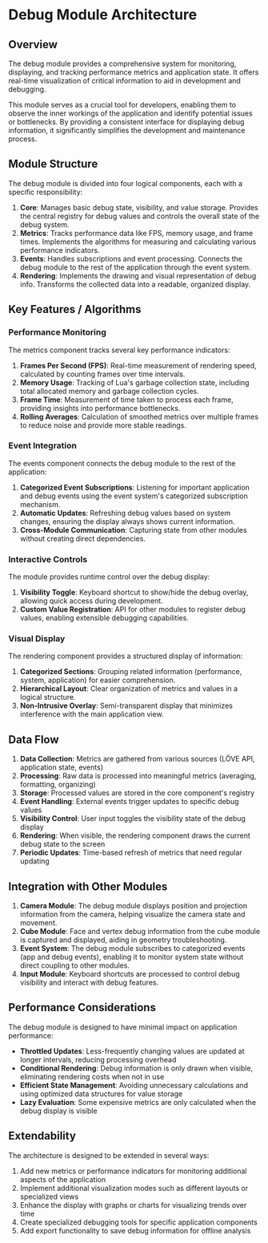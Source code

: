 # Debug Module Architecture

## Overview

The debug module provides a comprehensive system for monitoring, displaying, and tracking performance metrics and application state. It offers real-time visualization of critical information to aid in development and debugging.

This module serves as a crucial tool for developers, enabling them to observe the inner workings of the application and identify potential issues or bottlenecks. By providing a consistent interface for displaying debug information, it significantly simplifies the development and maintenance process.

## Module Structure

The debug module is divided into four logical components, each with a specific responsibility:

1. **Core**: Manages basic debug state, visibility, and value storage. Provides the central registry for debug values and controls the overall state of the debug system.
2. **Metrics**: Tracks performance data like FPS, memory usage, and frame times. Implements the algorithms for measuring and calculating various performance indicators.
3. **Events**: Handles subscriptions and event processing. Connects the debug module to the rest of the application through the event system.
4. **Rendering**: Implements the drawing and visual representation of debug info. Transforms the collected data into a readable, organized display.

## Key Features / Algorithms

### Performance Monitoring
The metrics component tracks several key performance indicators:

1. **Frames Per Second (FPS)**: Real-time measurement of rendering speed, calculated by counting frames over time intervals.
2. **Memory Usage**: Tracking of Lua's garbage collection state, including total allocated memory and garbage collection cycles.
3. **Frame Time**: Measurement of time taken to process each frame, providing insights into performance bottlenecks.
4. **Rolling Averages**: Calculation of smoothed metrics over multiple frames to reduce noise and provide more stable readings.

### Event Integration
The events component connects the debug module to the rest of the application:

1. **Categorized Event Subscriptions**: Listening for important application and debug events using the event system's categorized subscription mechanism.
2. **Automatic Updates**: Refreshing debug values based on system changes, ensuring the display always shows current information.
3. **Cross-Module Communication**: Capturing state from other modules without creating direct dependencies.

### Interactive Controls
The module provides runtime control over the debug display:

1. **Visibility Toggle**: Keyboard shortcut to show/hide the debug overlay, allowing quick access during development.
2. **Custom Value Registration**: API for other modules to register debug values, enabling extensible debugging capabilities.

### Visual Display
The rendering component provides a structured display of information:

1. **Categorized Sections**: Grouping related information (performance, system, application) for easier comprehension.
2. **Hierarchical Layout**: Clear organization of metrics and values in a logical structure.
3. **Non-Intrusive Overlay**: Semi-transparent display that minimizes interference with the main application view.

## Data Flow

1. **Data Collection**: Metrics are gathered from various sources (LÖVE API, application state, events)
2. **Processing**: Raw data is processed into meaningful metrics (averaging, formatting, organizing)
3. **Storage**: Processed values are stored in the core component's registry
4. **Event Handling**: External events trigger updates to specific debug values
5. **Visibility Control**: User input toggles the visibility state of the debug display
6. **Rendering**: When visible, the rendering component draws the current debug state to the screen
7. **Periodic Updates**: Time-based refresh of metrics that need regular updating

## Integration with Other Modules

1. **Camera Module**: The debug module displays position and projection information from the camera, helping visualize the camera state and movement.
2. **Cube Module**: Face and vertex debug information from the cube module is captured and displayed, aiding in geometry troubleshooting.
3. **Event System**: The debug module subscribes to categorized events (app and debug events), enabling it to monitor system state without direct coupling to other modules.
4. **Input Module**: Keyboard shortcuts are processed to control debug visibility and interact with debug features.

## Performance Considerations

The debug module is designed to have minimal impact on application performance:

- **Throttled Updates**: Less-frequently changing values are updated at longer intervals, reducing processing overhead
- **Conditional Rendering**: Debug information is only drawn when visible, eliminating rendering costs when not in use
- **Efficient State Management**: Avoiding unnecessary calculations and using optimized data structures for value storage
- **Lazy Evaluation**: Some expensive metrics are only calculated when the debug display is visible

## Extendability

The architecture is designed to be extended in several ways:

1. Add new metrics or performance indicators for monitoring additional aspects of the application
2. Implement additional visualization modes such as different layouts or specialized views
3. Enhance the display with graphs or charts for visualizing trends over time
4. Create specialized debugging tools for specific application components
5. Add export functionality to save debug information for offline analysis
